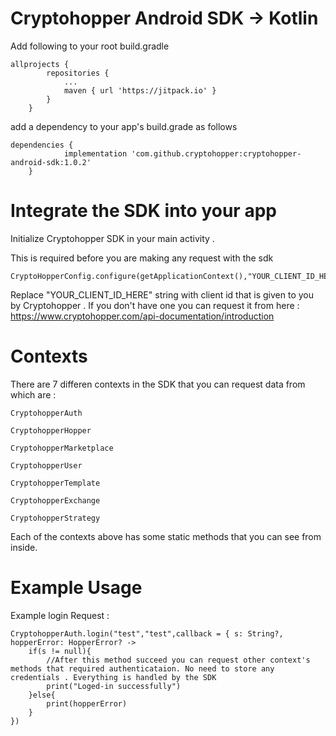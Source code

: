 # Cryptohopper Android SDK -> Kotlin

Add following to your root build.gradle

```
allprojects {
        repositories {
            ...
            maven { url 'https://jitpack.io' }
        }
    }
```

add a dependency to your app's build.grade as follows

```
dependencies {
            implementation 'com.github.cryptohopper:cryptohopper-android-sdk:1.0.2'
    }
```

# Integrate the SDK into your app

Initialize Cryptohopper SDK in your main activity .

This is required before you are making any request with the sdk

```
CryptoHopperConfig.configure(getApplicationContext(),"YOUR_CLIENT_ID_HERE",HopperAPIEnvironment.PRODUCTION)
```

Replace "YOUR_CLIENT_ID_HERE" string with client id that is given to you by Cryptohopper . If you don't have one you can request it from here : https://www.cryptohopper.com/api-documentation/introduction

# Contexts

There are 7 differen contexts in the SDK that you can request data from which are :

```
CryptohopperAuth
```

```
CryptohopperHopper
```

```
CryptohopperMarketplace
```

```
CryptohopperUser
```

```
CryptohopperTemplate
```

```
CryptohopperExchange
```

```
CryptohopperStrategy
```

Each of the contexts above has some static methods that you can see from inside.

# Example Usage

Example login Request :

```
CryptohopperAuth.login("test","test",callback = { s: String?, hopperError: HopperError? ->
    if(s != null){
        //After this method succeed you can request other context's methods that required authenticataion. No need to store any credentials . Everything is handled by the SDK
        print("Loged-in successfully")
    }else{
        print(hopperError)
    }
})
```
